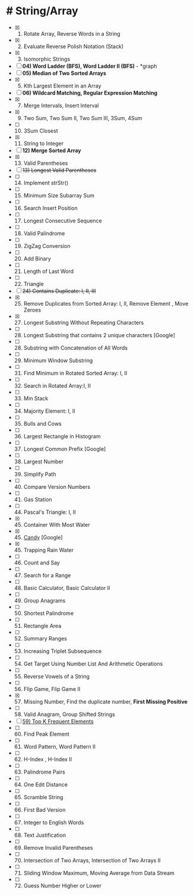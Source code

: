 # # String/Array

- [x] 01) Rotate Array, Reverse Words in a String
- [x] 02) Evaluate Reverse Polish Notation (Stack)
- [x] 03) Isomorphic Strings
- [ ] **04) Word Ladder (BFS), Word Ladder II (BFS)** - *graph
- [ ] **05) Median of Two Sorted Arrays**
- [x] 05) Kth Largest Element in an Array 
- [ ] **06) Wildcard Matching, Regular Expression Matching**
- [x] 07) Merge Intervals, Insert Interval
- [x] 09) Two Sum, Two Sum II, Two Sum III, 3Sum, 4Sum
- [ ] 10) 3Sum Closest
- [x] 11) String to Integer
- [ ] **12) Merge Sorted Array**
- [x] 13) Valid Parentheses
- [ ] ~~13) Longest Valid Parentheses~~
- [ ] 14) Implement strStr()
- [ ] 15) Minimum Size Subarray Sum
- [ ] 16) Search Insert Position
- [ ] 17) Longest Consecutive Sequence
- [ ] 18) Valid Palindrome
- [ ] 19) ZigZag Conversion
- [ ] 20) Add Binary
- [ ] 21) Length of Last Word
- [ ] 22) Triangle
- [ ] ~~24) Contains Duplicate: I, II, III~~
- [x] 25) Remove Duplicates from Sorted Array: I, II, Remove Element , Move Zeroes
- [x] 27) Longest Substring Without Repeating Characters
- [ ] 28) Longest Substring that contains 2 unique characters [Google]
- [ ] 28) Substring with Concatenation of All Words
- [ ] 29) Minimum Window Substring
- [ ] 31) Find Minimum in Rotated Sorted Array: I, II
- [ ] 32) Search in Rotated Array:I, II
- [ ] 33) Min Stack
- [ ] 34) Majority Element: I, II
- [ ] 35) Bulls and Cows
- [ ] 36) Largest Rectangle in Histogram
- [ ] 37) Longest Common Prefix [Google]
- [ ] 38) Largest Number
- [ ] 39) Simplify Path
- [ ] 40) Compare Version Numbers
- [ ] 41) Gas Station
- [ ] 44) Pascal's Triangle: I, II
- [x] 45) Container With Most Water
- [x] 45) [Candy](src/cai/peter/algorithm/array/Candy.java) [Google]
- [x] 45) Trapping Rain Water
- [ ] 46) Count and Say
- [ ] 47) Search for a Range
- [ ] 48) Basic Calculator, Basic Calculator II
- [ ] 49) Group Anagrams
- [ ] 50) Shortest Palindrome
- [ ] 51) Rectangle Area
- [ ] 52) Summary Ranges
- [ ] 53) Increasing Triplet Subsequence
- [ ] 54) Get Target Using Number List And Arithmetic Operations
- [ ] 55) Reverse Vowels of a String
- [ ] 56) Flip Game, Flip Game II
- [x] 57) Missing Number, Find the duplicate number, **First Missing Positive**
- [ ] 58) Valid Anagram, Group Shifted Strings
- [ ] <u>59) Top K Frequent Elements</u>
- [ ] 60) Find Peak Element
- [ ] 61) Word Pattern, Word Pattern II
- [ ] 62) H-Index , H-Index II
- [ ] 63) Palindrome Pairs
- [ ] 64) One Edit Distance
- [ ] 65) Scramble String
- [ ] 66) First Bad Version
- [ ] 67) Integer to English Words
- [ ] 68) Text Justification
- [ ] 69) Remove Invalid Parentheses
- [ ] 70) Intersection of Two Arrays, Intersection of Two Arrays II
- [ ] 71) Sliding Window Maximum, Moving Average from Data Stream
- [ ] 72) Guess Number Higher or Lower